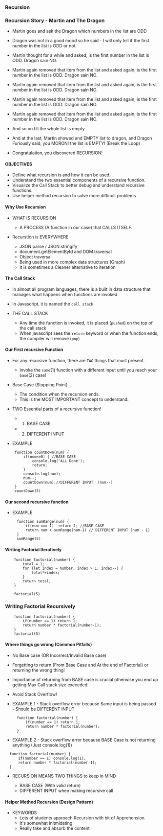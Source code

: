 ### Recursion

### Recursion Story - Martin and The Dragon

- Martin goes and ask the Dragon which numbers in the list are ODD
- Dragon was not in a good mood so he said - I will only tell if the first number in the list is ODD or not.
- Martin thought for a while and asked, is the first number in the list is ODD. Dragon sain NO.
- Martin again removed that item from the list and asked again, is the first number in the list is ODD. Dragon sain NO.
- Martin again removed that item from the list and asked again, is the first number in the list is ODD. Dragon sain NO.
- Martin again removed that item from the list and asked again, is the first number in the list is ODD. Dragon sain NO.
- Martin again removed that item from the list and asked again, is the first number in the list is ODD. Dragon sain NO.
- And so on till the whole list is empty
- And at the last, Martin showed and EMPTY list to dragon, and Dragon Furiously said, you MORON! the list is EMPTY! (Break the Loop)

- Congratulation, you discovered RECURSION!

#### OBJECTIVES

- Define what recursion is and how it can be used.
- Understand the two essential components of a recursive function.
- Visualize the Call Stack to better debug and understand recursive functions.
- Use helper method recursion to solve more difficult problems

#### Why Use Recursion

- WHAT IS RECURSION

  - A PROCESS (A function in our case) that CALLS ITSELF.

- Recurstion is EVERYWHERE

  - JSON.parse / JSON.stringify
  - document.getElementById and DOM traversal
  - Object traversal
  - Being used in more complex data structures (Graph)
  - It is sometimes a Cleaner alternative to iteration

#### The Call Stack

- In almost all program languages, there is a built in data structure that manages what happens when functions are invoked.
- In Javascript, it is named the `call stack`

- THE CALL STACK

  - Any time the function is invoked, it is placed (`pushed`) on the top of the call stack
  - When javascript sees the `return` keyword or when the function ends, the compiler will remove (`pop`)

#### Our First recursive Function

- For any recursive function, there are `TWO` things that must present.

  - Invoke the `same`(1) function with a different input until you reach your `base`(2) case!

- Base Case (Stopping Point)

  - The condition when the recursion ends.
  - This is the MOST IMPORTANT concept to understand.

- TWO Essential parts of a recursive function!

  - 1. BASE CASE
  - 2. DIFFERENT INPUT

- EXAMPLE

  ```
   function countDown(num) {
       if(num<=0) { //BASE CASE
           console.log('ALL Done');
           return;
       }
       console.log(num);
       num--;
       countDown(num);//DIFFERENT INPUT  (num--)
   }
   countDown(5)
  ```

#### Our second recursive function

- EXAMPLE
  ```
    function sumRange(num) {
        if(num === 1)  return 1; //BASE CASE
        return num + sumRange(num-1) // DIFFERENT INPUT (num - 1)
    }
    sumRange(5)
  ```

#### Writing Factorial Iteratively

```
    function factorial(number) {
        total = 1;
        for (let index = number; index > 1; index--) {
            total*=index;
        }
        return total;
    }

    factorial(5)

```

### Writing Factorial Recursively

```
    function factorial(number) {
        if(number == 1) return 1;
        return number * factorial(number-1);
    }
    factorial(5)

```

#### Where things go wrong (Common Pitfalls)

- No Base case (OR Incorrect/Invalid Base case)
- Forgetting to return (From Base Case and At the end of Factorial) or returning the wrong thing!
- Importance of returning from BASE case is crucial otherwise you end up getting Max Call stack size exceeded.
- Avoid Stack Overflow!

- EXAMPLE 1 - Stack overflow error because Same input is being passed - Should be DIFFERENT INPUT

  ```
    function factorial(number) {
        if(number == 1) return 1;
        return number * factorial(number);
    }
  ```

- EXAMPLE 2 - Stack overflow error because BASE Case is not returning anything (Just console.log(1))

```
  function factorial(number) {
      if(number == 1) console.log(1);
      return number * factorial(number-1);
  }
```

- RECURSION MEANS TWO THINGS to keep in MIND

  - BASE CASE (With valid return)
  - DIFFERENT INPUT when making recursive call

#### Helper Method Recursion (Design Pattern)

- KEYWORDS
  - Lots of students approach Recursion with bit of Apprehension.
  - It's somewhat initmidating
  - Really take and absorb the content
